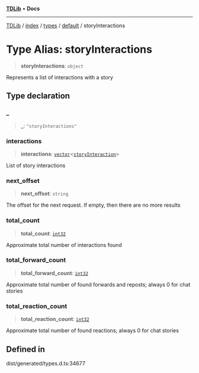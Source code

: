 [**TDLib**](../../../../../../README.md) • **Docs**

***

[TDLib](../../../../../../modules.md) / [index](../../../../../README.md) / [types](../../../README.md) / [default](../README.md) / storyInteractions

# Type Alias: storyInteractions

> **storyInteractions**: `object`

Represents a list of interactions with a story

## Type declaration

### \_

> **\_**: `"storyInteractions"`

### interactions

> **interactions**: [`vector`](vector.md)\<[`storyInteraction`](storyInteraction.md)\>

List of story interactions

### next\_offset

> **next\_offset**: `string`

The offset for the next request. If empty, then there are no more results

### total\_count

> **total\_count**: [`int32`](int32.md)

Approximate total number of interactions found

### total\_forward\_count

> **total\_forward\_count**: [`int32`](int32.md)

Approximate total number of found forwards and reposts; always 0 for chat stories

### total\_reaction\_count

> **total\_reaction\_count**: [`int32`](int32.md)

Approximate total number of found reactions; always 0 for chat stories

## Defined in

dist/generated/types.d.ts:34677
